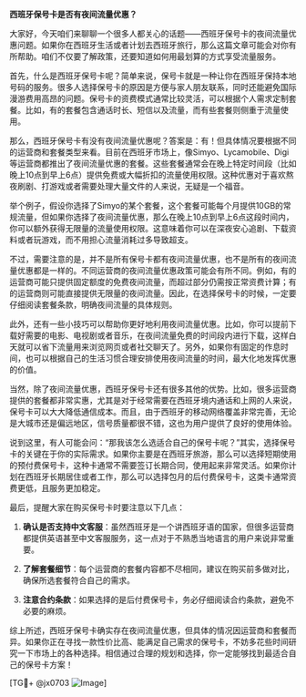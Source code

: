 **西班牙保号卡是否有夜间流量优惠？**

大家好，今天咱们来聊聊一个很多人都关心的话题——西班牙保号卡的夜间流量优惠问题。如果你在西班牙生活或者计划去西班牙旅行，那么这篇文章可能会对你有所帮助。咱们不仅要了解政策，还要知道如何用最划算的方式享受流量服务。

首先，什么是西班牙保号卡呢？简单来说，保号卡就是一种让你在西班牙保持本地号码的服务。很多人选择保号卡的原因是方便与家人朋友联系，同时还能避免国际漫游费用高昂的问题。保号卡的资费模式通常比较灵活，可以根据个人需求定制套餐。比如，有的套餐包含通话时长、短信以及流量，而有些套餐则侧重于流量使用。

那么，西班牙保号卡有没有夜间流量优惠呢？答案是：有！但具体情况要根据不同的运营商和套餐类型来看。目前在西班牙市场上，像Simyo、Lycamobile、Digi等运营商都推出了夜间流量优惠的套餐。这些套餐通常会在晚上特定时间段（比如晚上10点到早上6点）提供免费或大幅折扣的流量使用权限。这种优惠对于喜欢熬夜刷剧、打游戏或者需要处理大量文件的人来说，无疑是一个福音。

举个例子，假设你选择了Simyo的某个套餐，这个套餐可能每个月提供10GB的常规流量，但如果你选择了夜间流量优惠，那么在晚上10点到早上6点这段时间内，你可以额外获得无限量的流量使用权限。这意味着你可以在深夜安心追剧、下载资料或者玩游戏，而不用担心流量消耗过多导致超支。

不过，需要注意的是，并不是所有保号卡都有夜间流量优惠，也不是所有的夜间流量优惠都是一样的。不同运营商的夜间流量优惠政策可能会有所不同。例如，有的运营商可能只提供固定额度的免费夜间流量，而超过部分仍需按正常资费计算；有的运营商则可能直接提供无限量的夜间流量。因此，在选择保号卡的时候，一定要仔细阅读套餐条款，明确夜间流量的具体规则。

此外，还有一些小技巧可以帮助你更好地利用夜间流量优惠。比如，你可以提前下载好需要的电影、电视剧或者音乐，在夜间流量免费的时间段内进行下载，这样白天就可以省下流量用来浏览网页或者社交聊天了。另外，如果你有固定的作息时间，也可以根据自己的生活习惯合理安排使用夜间流量的时间，最大化地发挥优惠的价值。

当然，除了夜间流量优惠，西班牙保号卡还有很多其他的优势。比如，很多运营商提供的套餐都非常实惠，尤其是对于经常需要在西班牙境内通话和上网的人来说，保号卡可以大大降低通信成本。而且，由于西班牙的移动网络覆盖非常完善，无论是大城市还是偏远地区，信号质量都很不错，这也为用户提供了良好的使用体验。

说到这里，有人可能会问：“那我该怎么选适合自己的保号卡呢？”其实，选择保号卡的关键在于你的实际需求。如果你主要是在西班牙旅游，那么可以选择短期使用的预付费保号卡，这种卡通常不需要签订长期合同，使用起来非常灵活。如果你计划在西班牙长期居住或者工作，那么可以选择包月的后付费保号卡，这类卡通常资费更低，且服务更加稳定。

最后，提醒大家在购买保号卡时要注意以下几点：

1. **确认是否支持中文客服**：虽然西班牙是一个讲西班牙语的国家，但很多运营商都提供英语甚至中文客服服务，这一点对于不熟悉当地语言的用户来说非常重要。
   
2. **了解套餐细节**：每个运营商的套餐内容都不尽相同，建议在购买前多做对比，确保所选套餐符合自己的需求。

3. **注意合约条款**：如果选择的是后付费保号卡，务必仔细阅读合约条款，避免不必要的麻烦。

综上所述，西班牙保号卡确实存在夜间流量优惠，但具体的情况因运营商和套餐而异。如果你正在寻找一款性价比高、能满足自己需求的保号卡，不妨多花些时间研究一下市场上的各种选择。相信通过合理的规划和选择，你一定能够找到最适合自己的保号卡方案！

[TG💪+ @jx0703 ![Image](https://github.com/user-attachments/assets/dbca1d08-cadb-493c-b0ec-ad6f7a83f270)]